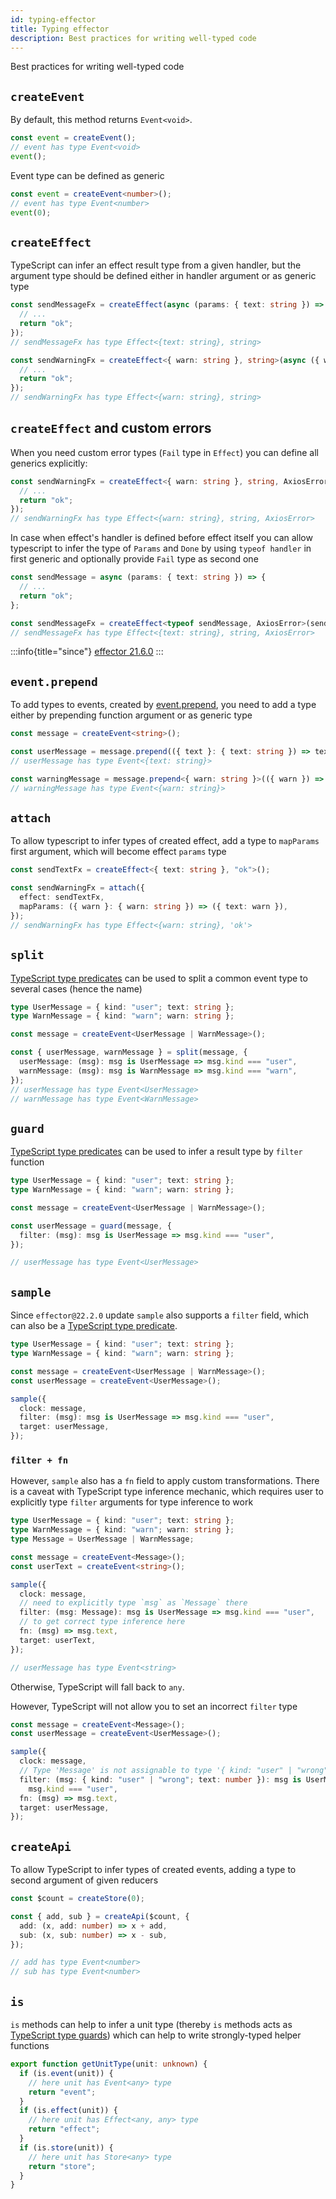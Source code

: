```yaml
---
id: typing-effector
title: Typing effector
description: Best practices for writing well-typed code
---
```


Best practices for writing well-typed code

## `createEvent`

By default, this method returns `Event<void>`.

```typescript
const event = createEvent();
// event has type Event<void>
event();
```

Event type can be defined as generic

```typescript
const event = createEvent<number>();
// event has type Event<number>
event(0);
```

## `createEffect`

TypeScript can infer an effect result type from a given handler, but the argument type should be defined either in handler argument or as generic type

```typescript
const sendMessageFx = createEffect(async (params: { text: string }) => {
  // ...
  return "ok";
});
// sendMessageFx has type Effect<{text: string}, string>

const sendWarningFx = createEffect<{ warn: string }, string>(async ({ warn }) => {
  // ...
  return "ok";
});
// sendWarningFx has type Effect<{warn: string}, string>
```

## `createEffect` and custom errors

When you need custom error types (`Fail` type in `Effect`) you can define all generics explicitly:

```typescript
const sendWarningFx = createEffect<{ warn: string }, string, AxiosError>(async ({ warn }) => {
  // ...
  return "ok";
});
// sendWarningFx has type Effect<{warn: string}, string, AxiosError>
```

In case when effect's handler is defined before effect itself you can allow typescript to infer the type of `Params` and `Done` by using `typeof handler` in first generic and optionally provide `Fail` type as second one

```typescript
const sendMessage = async (params: { text: string }) => {
  // ...
  return "ok";
};

const sendMessageFx = createEffect<typeof sendMessage, AxiosError>(sendMessage);
// sendMessageFx has type Effect<{text: string}, string, AxiosError>
```

:::info{title="since"}
[effector 21.6.0](https://changelog.effector.dev/#effector-21-6-0)
:::

## `event.prepend`

To add types to events, created by [event.prepend](/en/api/effector/Event#prepend-fn), you need to add a type either by prepending function argument or as generic type

```typescript
const message = createEvent<string>();

const userMessage = message.prepend(({ text }: { text: string }) => text);
// userMessage has type Event<{text: string}>

const warningMessage = message.prepend<{ warn: string }>(({ warn }) => warn);
// warningMessage has type Event<{warn: string}>
```

## `attach`

To allow typescript to infer types of created effect, add a type to `mapParams` first argument, which will become effect `params` type

```typescript
const sendTextFx = createEffect<{ text: string }, "ok">();

const sendWarningFx = attach({
  effect: sendTextFx,
  mapParams: ({ warn }: { warn: string }) => ({ text: warn }),
});
// sendWarningFx has type Effect<{warn: string}, 'ok'>
```

## `split`

[TypeScript type predicates](https://www.typescriptlang.org/docs/handbook/advanced-types.html#using-type-predicates) can be used to split a common event type to several cases (hence the name)

```typescript
type UserMessage = { kind: "user"; text: string };
type WarnMessage = { kind: "warn"; warn: string };

const message = createEvent<UserMessage | WarnMessage>();

const { userMessage, warnMessage } = split(message, {
  userMessage: (msg): msg is UserMessage => msg.kind === "user",
  warnMessage: (msg): msg is WarnMessage => msg.kind === "warn",
});
// userMessage has type Event<UserMessage>
// warnMessage has type Event<WarnMessage>
```

## `guard`

[TypeScript type predicates](https://www.typescriptlang.org/docs/handbook/advanced-types.html#using-type-predicates) can be used to infer a result type by `filter` function

```typescript
type UserMessage = { kind: "user"; text: string };
type WarnMessage = { kind: "warn"; warn: string };

const message = createEvent<UserMessage | WarnMessage>();

const userMessage = guard(message, {
  filter: (msg): msg is UserMessage => msg.kind === "user",
});

// userMessage has type Event<UserMessage>
```

## `sample`

Since `effector@22.2.0` update `sample` also supports a `filter` field, which can also be a [TypeScript type predicate](https://www.typescriptlang.org/docs/handbook/advanced-types.html#using-type-predicates).

```typescript
type UserMessage = { kind: "user"; text: string };
type WarnMessage = { kind: "warn"; warn: string };

const message = createEvent<UserMessage | WarnMessage>();
const userMessage = createEvent<UserMessage>();

sample({
  clock: message,
  filter: (msg): msg is UserMessage => msg.kind === "user",
  target: userMessage,
});
```

### `filter + fn`

However, `sample` also has a `fn` field to apply custom transformations.
There is a caveat with TypeScript type inference mechanic, which requires user to explicitly type `filter` arguments for type inference to work

```typescript
type UserMessage = { kind: "user"; text: string };
type WarnMessage = { kind: "warn"; warn: string };
type Message = UserMessage | WarnMessage;

const message = createEvent<Message>();
const userText = createEvent<string>();

sample({
  clock: message,
  // need to explicitly type `msg` as `Message` there
  filter: (msg: Message): msg is UserMessage => msg.kind === "user",
  // to get correct type inference here
  fn: (msg) => msg.text,
  target: userText,
});

// userMessage has type Event<string>
```

Otherwise, TypeScript will fall back to `any`.

However, TypeScript will not allow you to set an incorrect `filter` type

```typescript
const message = createEvent<Message>();
const userMessage = createEvent<UserMessage>();

sample({
  clock: message,
  // Type 'Message' is not assignable to type '{ kind: "user" | "wrong"; text: number; }'.
  filter: (msg: { kind: "user" | "wrong"; text: number }): msg is UserMessage =>
    msg.kind === "user",
  fn: (msg) => msg.text,
  target: userMessage,
});
```

## `createApi`

To allow TypeScript to infer types of created events, adding a type to second argument of given reducers

```typescript
const $count = createStore(0);

const { add, sub } = createApi($count, {
  add: (x, add: number) => x + add,
  sub: (x, sub: number) => x - sub,
});

// add has type Event<number>
// sub has type Event<number>
```

## `is`

`is` methods can help to infer a unit type (thereby `is` methods acts as [TypeScript type guards](https://www.typescriptlang.org/docs/handbook/advanced-types.html#type-guards-and-differentiating-types)) which can help to write strongly-typed helper functions

```typescript
export function getUnitType(unit: unknown) {
  if (is.event(unit)) {
    // here unit has Event<any> type
    return "event";
  }
  if (is.effect(unit)) {
    // here unit has Effect<any, any> type
    return "effect";
  }
  if (is.store(unit)) {
    // here unit has Store<any> type
    return "store";
  }
}
```
